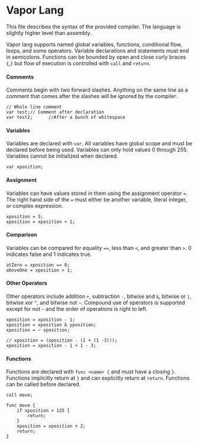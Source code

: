 # Vapor Lang
This file describes the syntax of the provided compiler. The language is slightly higher level than assembly.

Vapor lang supports named global variables, functions, conditional flow, loops, and some operators.
Variable declarations and statements must end in semicolons. Functions can be bounded by open and close curly braces `{`,`}` but flow of execution is controlled with `call` and `return`. 

#### Comments
Comments begin with two forward slashes. Anything on the same line as a comment that comes after the slashes will be ignored by the compiler.

    // Whole line comment
    var test;// Comment after declaration
    var test2;      //After a bunch of whitespace

#### Variables
Variables are declared with `var`. All variables have global scope and must be declared before being used. Variables can only hold values 0 through 255. Variables cannot be initialized when declared.

    var xposition;

#### Assignment
Variables can have values stored in them using the assignment operator `=`. The right hand side of the `=` must either be another variable, literal integer, or complex expression.

    xposition = 5;
    xposition = xposition + 1;

#### Comparison
Variables can be compared for equality `==`, less than `<`, and greater than `>`. 0 indicates false and 1 indicates true.

    atZero = xposition == 0;
    aboveOne = xposition > 1;

#### Other Operators
Other operators include addition `+`, subtraction `-`, bitwise and `&`, bitwise or `|`, bitwise xor `^`, and bitwise not `~`. Compound use of operators is supported except for not `~` and the order of operations is right to left.

    xposition = xposition - 1;
    xposition = xposition & yposition;
    xposition = ~ xposition;

    // xposition = (xposition - (1 + (1 -3)));
    xposition = xposition - 1 + 1 - 3;

#### Functions
Functions are declared with `func <name> {` and must have a closing `}`. Functions implicitly return at `}` and can explicitly return at `return`. Functions can be called before declared. 

    call move;

    func move {
        if xposition > 125 {
            return;
        }
        xposition = xposition + 2;
        return;
    }

